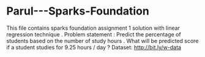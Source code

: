# Parul---Sparks-Foundation
This file contains sparks foundation assignment 1 solution with linear regression technique . Problem statement : Predict the percentage of students based on the number of study hours . What will be predicted score if a student studies for 9.25 hours / day ?  Dataset: http://bit.ly/w-data
